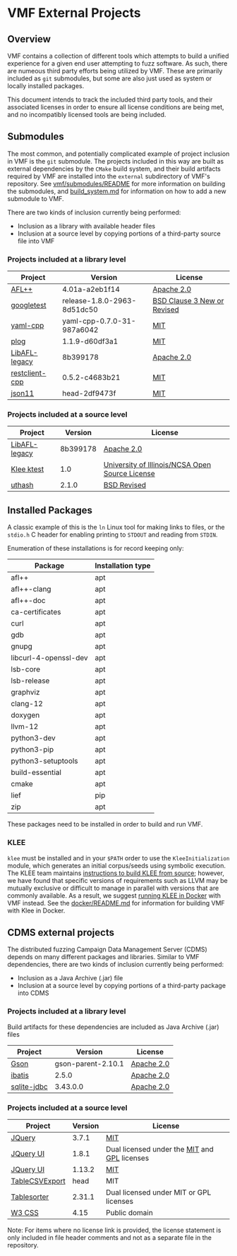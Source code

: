 # VMF External Projects

## Overview

VMF contains a collection of different tools which attempts to build a unified 
experience for a given end user attempting to fuzz software. As
such, there are numeous third party efforts being utilized by VMF. These are
primarily included as `git` submodules, but some are also just used as system
or locally installed packages.

This document intends to track the included third party tools, and their
associated licenses in order to ensure all license conditions are being met, and
no incompatibly licensed tools are being included.

## Submodules

The most common, and potentially complicated example of project inclusion in
VMF is the `git` submodule. The projects included in this way are built as
external dependencies by the `CMake` build system, and their build artifacts
required by VMF are installed into the `external` subdirectory of VMF's
repository.  See [vmf/submodules/README](../vmf/submodules/README.md) for more information 
on building the submodules, and [build_system.md](build_system.md) for information
on how to add a new submodule to VMF.

There are two kinds of inclusion currently being performed:

- Inclusion as a library with available header files
- Inclusion at a source level by copying portions of a third-party source file
  into VMF

### Projects included at a library level

| Project                                             | Version                      | License    |
| --------------------------------------------------- | ---------------------------- | ---------- |
| [AFL++](https://github.com/AFLplusplus/AFLplusplus) | 4.01a-a2eb1f14               | [Apache 2.0](https://github.com/AFLplusplus/AFLplusplus/blob/stable/LICENSE) |
| [googletest](https://github.com/google/googletest)  | release-1.8.0-2963-8d51dc50  | [BSD Clause 3 New or Revised](https://github.com/google/googletest/blob/main/LICENSE) |
| [yaml-cpp](https://github.com/jbeder/yaml-cpp)      | yaml-cpp-0.7.0-31-987a6042   | [MIT](https://github.com/jbeder/yaml-cpp/blob/master/LICENSE) |
| [plog](https://github.com/SergiusTheBest/plog)      | 1.1.9-d60df3a1               | [MIT](https://github.com/SergiusTheBest/plog/blob/master/LICENSE) |
| [LibAFL-legacy](https://github.com/AFLplusplus/LibAFL-legacy) | 8b399178           | [Apache 2.0](https://github.com/AFLplusplus/LibAFL-legacy/blob/dev/LICENSE) |
| [restclient-cpp](https://github.com/mrtazz/restclient-cpp) | 0.5.2-c4683b21        | [MIT](https://github.com/mrtazz/restclient-cpp/blob/master/LICENSE) |
| [json11](https://github.com/dropbox/json11)         | head-2df9473f                | [MIT](https://github.com/dropbox/json11/blob/master/LICENSE.txt) |


### Projects included at a source level

| Project                                                       | Version   | License |
| ------------------------------------------------------------- | --------- | ------- |
| [LibAFL-legacy](https://github.com/AFLplusplus/LibAFL-legacy) | 8b399178 | [Apache 2.0](https://github.com/AFLplusplus/LibAFL-legacy/blob/dev/LICENSE) |
| [Klee ktest](https://github.com/klee/klee/) | 1.0 | [University of Illinois/NCSA Open Source License](https://github.com/klee/klee/blob/master/LICENSE.TXT) |
| [uthash](http://troydhanson.github.io/uthash/) |   2.1.0          | [BSD Revised](http://troydhanson.github.io/uthash/license.html)

## Installed Packages

A classic example of this is the `ln` Linux tool for making links to files, or the `stdio.h` C header for enabling printing to `STDOUT` and reading from `STDIN`.

Enumeration of these installations is for record keeping only:

| Package            | Installation type |
| ------------------ | ----------------- |
| afl++              | apt               |
| afl++-clang        | apt               |
| afl++-doc          | apt               |
| ca-certificates    | apt               |
| curl               | apt               |
| gdb                | apt               |
| gnupg              | apt               |
| libcurl-4-openssl-dev | apt            |
| lsb-core           | apt               |
| lsb-release        | apt               |
| graphviz           | apt               |
| clang-12           | apt               |
| doxygen            | apt               |
| llvm-12            | apt               |
| python3-dev        | apt               |
| python3-pip        | apt               |
| python3-setuptools | apt               |
| build-essential    | apt               |
| cmake              | apt               |
| lief               | pip               |
| zip                | apt               |

These packages need to be installed in order to build and run VMF.

### KLEE

`klee` must be installed and in your `$PATH` order to use the `KleeInitialization` 
module, which generates an initial corpus/seeds using symbolic execution. The KLEE 
team maintains [instructions to build KLEE from source](http://klee.github.io/build-llvm11/); 
however, we have found that specific versions of requirements such as LLVM may be mutually 
exclusive or difficult to manage in parallel with versions that are commonly available. As 
a result, we suggest [running KLEE in Docker](http://klee.github.io/docker/) with VMF 
instead. See the [docker/README.md](../docker/README.md) for information for building VMF 
with Klee in Docker.

## CDMS external projects

The distributed fuzzing Campaign Data Management Server (CDMS) depends on many different packages 
and libraries. Similar to VMF dependencies, there are two kinds of inclusion currently being performed:

- Inclusion as a Java Archive (.jar) file
- Inclusion at a source level by copying portions of a third-party package into CDMS

### Projects included at a library level

Build artifacts for these dependencies are included as Java Archive (.jar) files

| Project                                              | Version           | License    |
| ---------------------------------------------------- | ----------------- | ---------- |
| [Gson](https://github.com/google/gson)               | gson-parent-2.10.1 | [Apache 2.0](https://github.com/google/gson/blob/gson-parent-2.10.1/LICENSE)   |
| [ibatis](https://github.com/mybatis/ibatis-2)        | 2.5.0              | [Apache 2.0](https://github.com/mybatis/ibatis-2/blob/master/LICENSE)         |
| [sqlite-jdbc](https://github.com/xerial/sqlite-jdbc) | 3.43.0.0           | [Apache 2.0](https://github.com/xerial/sqlite-jdbc/blob/3.43.0.0/LICENSE)       |

### Projects included at a source level

| Project                                                       | Version    | License |
| ------------------------------------------------------------- | ---------- | ------- |
| [JQuery](https://github.com/jquery/jquery/tree/3.7.1)         | 3.7.1     | [MIT](https://github.com/jquery/jquery/blob/3.7.1/LICENSE.txt)|
| [JQuery UI](https://github.com/jquery/jquery-ui/tree/1.8.1)   | 1.8.1	     | Dual licensed under the [MIT](https://github.com/jquery/jquery-ui/blob/1.8.1/MIT-LICENSE.txt) and [GPL](https://github.com/jquery/jquery-ui/blob/1.8.1/GPL-LICENSE.txt) licenses |
| [JQuery UI](https://github.com/jquery/jquery-ui/tree/1.13.2)  | 1.13.2	   | [MIT](https://github.com/jquery/jquery-ui/blob/1.13.2/LICENSE.txt) |                     |
| [TableCSVExport](https://github.com/ZachWick/TableCSVExport)  | head	     | MIT  |
| [Tablesorter](https://github.com/Mottie/tablesorter)          | 2.31.1	   | Dual licensed under MIT or GPL licenses                            |
| [W3 CSS](https://www.w3schools.com/w3css/w3css_downloads.asp) | 4.15	     | Public domain                                                      |

Note: For items where no license link is provided, the license statement is only included in file header comments and not as a separate file in the repository.
